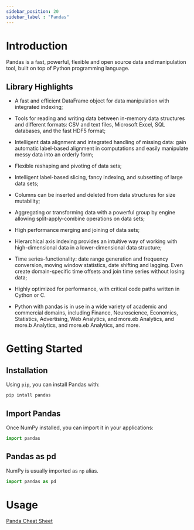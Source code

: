 ```yaml
---
sidebar_position: 20
sidebar_label : "Pandas"
---
```

# Introduction

Pandas is a fast, powerful, flexible and open source data and manipulation tool, built on top of Python programming language.

## Library Highlights

- A fast and efficient DataFrame object for data manipulation with integrated indexing;

- Tools for reading and writing data between in-memory data structures and different formats: CSV and text files, Microsoft Excel, SQL databases, and the fast HDF5 format;

- Intelligent data alignment and integrated handling of missing data: gain automatic label-based alignment in computations and easily manipulate messy data into an orderly form;

- Flexible reshaping and pivoting of data sets;

- Intelligent label-based slicing, fancy indexing, and subsetting of large data sets;

- Columns can be inserted and deleted from data structures for size mutability;

- Aggregating or transforming data with a powerful group by engine allowing split-apply-combine operations on data sets;

- High performance merging and joining of data sets;

- Hierarchical axis indexing provides an intuitive way of working with high-dimensional data in a lower-dimensional data structure;

- Time series-functionality: date range generation and frequency conversion, moving window statistics, date shifting and lagging. Even create domain-specific time offsets and join time series without losing data;

- Highly optimized for performance, with critical code paths written in Cython or C.

- Python with pandas is in use in a wide variety of academic and commercial domains, including Finance, Neuroscience, Economics, Statistics, Advertising, Web Analytics, and more.eb Analytics, and more.b Analytics, and more.eb Analytics, and more.

# Getting Started
## Installation

Using `pip`, you can install Pandas with:

```cmd
pip intall pandas
```
## Import Pandas
Once NumPy installed, you can import it in your applications:

```python
import pandas
```

## Pandas as pd
NumPy is usually imported as `np` alias.
```python
import pandas as pd
```

# Usage

[Panda Cheat Sheet](https://pandas.pydata.org/Pandas_Cheat_Sheet.pdf)

